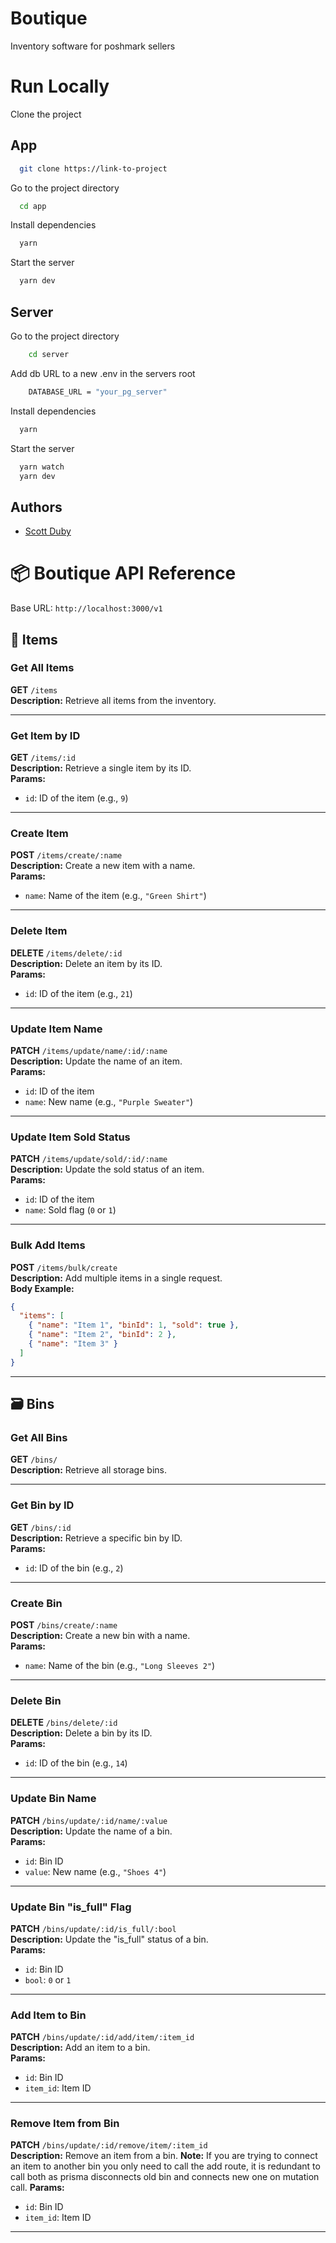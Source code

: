 
# Boutique

Inventory software for poshmark sellers

# Run Locally

Clone the project

## App

```bash
  git clone https://link-to-project
```

Go to the project directory

```bash
  cd app
```

Install dependencies

```bash
  yarn
```

Start the server

```bash
  yarn dev
```

## Server

Go to the project directory

```bash
    cd server
```

Add db URL to a new .env in the servers root

```bash
    DATABASE_URL = "your_pg_server"
```

Install dependencies

```bash
  yarn
```

Start the server

```bash
  yarn watch
  yarn dev
```

## Authors

- [Scott Duby](https://www.github.com/Scott-Duby)

# 📦 Boutique API Reference

Base URL: `http://localhost:3000/v1`

## 🧺 Items

### Get All Items

**GET** `/items`  
**Description:** Retrieve all items from the inventory.

---

### Get Item by ID

**GET** `/items/:id`  
**Description:** Retrieve a single item by its ID.  
**Params:**

- `id`: ID of the item (e.g., `9`)

---

### Create Item

**POST** `/items/create/:name`  
**Description:** Create a new item with a name.  
**Params:**

- `name`: Name of the item (e.g., `"Green Shirt"`)

---

### Delete Item

**DELETE** `/items/delete/:id`  
**Description:** Delete an item by its ID.  
**Params:**

- `id`: ID of the item (e.g., `21`)

---

### Update Item Name

**PATCH** `/items/update/name/:id/:name`  
**Description:** Update the name of an item.  
**Params:**

- `id`: ID of the item
- `name`: New name (e.g., `"Purple Sweater"`)

---

### Update Item Sold Status

**PATCH** `/items/update/sold/:id/:name`  
**Description:** Update the sold status of an item.  
**Params:**

- `id`: ID of the item
- `name`: Sold flag (`0` or `1`)

---

### Bulk Add Items

**POST** `/items/bulk/create`  
**Description:** Add multiple items in a single request.  
**Body Example:**

```json
{
  "items": [
    { "name": "Item 1", "binId": 1, "sold": true },
    { "name": "Item 2", "binId": 2 },
    { "name": "Item 3" }
  ]
}
```

---

## 🗃️ Bins

### Get All Bins

**GET** `/bins/`  
**Description:** Retrieve all storage bins.

---

### Get Bin by ID

**GET** `/bins/:id`  
**Description:** Retrieve a specific bin by ID.  
**Params:**

- `id`: ID of the bin (e.g., `2`)

---

### Create Bin

**POST** `/bins/create/:name`  
**Description:** Create a new bin with a name.  
**Params:**

- `name`: Name of the bin (e.g., `"Long Sleeves 2"`)

---

### Delete Bin

**DELETE** `/bins/delete/:id`  
**Description:** Delete a bin by its ID.  
**Params:**

- `id`: ID of the bin (e.g., `14`)

---

### Update Bin Name

**PATCH** `/bins/update/:id/name/:value`  
**Description:** Update the name of a bin.  
**Params:**

- `id`: Bin ID
- `value`: New name (e.g., `"Shoes 4"`)

---

### Update Bin "is_full" Flag

**PATCH** `/bins/update/:id/is_full/:bool`  
**Description:** Update the "is_full" status of a bin.  
**Params:**

- `id`: Bin ID
- `bool`: `0` or `1`

---

### Add Item to Bin

**PATCH** `/bins/update/:id/add/item/:item_id`  
**Description:** Add an item to a bin.  
**Params:**

- `id`: Bin ID
- `item_id`: Item ID

---

### Remove Item from Bin

**PATCH** `/bins/update/:id/remove/item/:item_id`  
**Description:** Remove an item from a bin.
**Note:** If you are trying to connect an item to another bin you only need to call the add route, it is redundant to call both as prisma disconnects old bin and connects new one on mutation call.
**Params:**

- `id`: Bin ID
- `item_id`: Item ID

---
